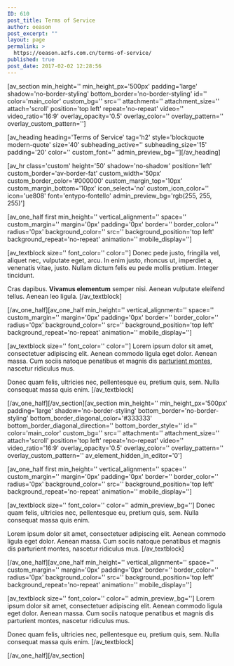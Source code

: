 ```yaml
---
ID: 610
post_title: Terms of Service
author: oeason
post_excerpt: ""
layout: page
permalink: >
  https://oeason.azfs.com.cn/terms-of-service/
published: true
post_date: 2017-02-02 12:28:56
---
```

[av_section min_height='' min_height_px='500px' padding='large' shadow='no-border-styling' bottom_border='no-border-styling' id='' color='main_color' custom_bg='' src='' attachment='' attachment_size='' attach='scroll' position='top left' repeat='no-repeat' video='' video_ratio='16:9' overlay_opacity='0.5' overlay_color='' overlay_pattern='' overlay_custom_pattern='']

[av_heading heading='Terms of Service' tag='h2' style='blockquote modern-quote' size='40' subheading_active='' subheading_size='15' padding='20' color='' custom_font='' admin_preview_bg=''][/av_heading]

[av_hr class='custom' height='50' shadow='no-shadow' position='left' custom_border='av-border-fat' custom_width='50px' custom_border_color='#000000' custom_margin_top='10px' custom_margin_bottom='10px' icon_select='no' custom_icon_color='' icon='ue808' font='entypo-fontello' admin_preview_bg='rgb(255, 255, 255)']

[av_one_half first min_height='' vertical_alignment='' space='' custom_margin='' margin='0px' padding='0px' border='' border_color='' radius='0px' background_color='' src='' background_position='top left' background_repeat='no-repeat' animation='' mobile_display='']

[av_textblock size='' font_color='' color='']
Donec pede justo, fringilla vel, aliquet nec, vulputate eget, arcu. In enim justo, rhoncus ut, imperdiet a, venenatis vitae, justo. Nullam dictum felis eu pede mollis pretium. Integer tincidunt.

Cras dapibus. <strong>Vivamus elementum</strong> semper nisi. Aenean vulputate eleifend tellus. Aenean leo ligula.
[/av_textblock]

[/av_one_half][av_one_half min_height='' vertical_alignment='' space='' custom_margin='' margin='0px' padding='0px' border='' border_color='' radius='0px' background_color='' src='' background_position='top left' background_repeat='no-repeat' animation='' mobile_display='']

[av_textblock size='' font_color='' color='']
Lorem ipsum dolor sit amet, consectetuer adipiscing elit. Aenean commodo ligula eget dolor. Aenean massa. Cum sociis natoque penatibus et magnis dis <a href="#">parturient montes</a>, nascetur ridiculus mus.

Donec quam felis, ultricies nec, pellentesque eu, pretium quis, sem. Nulla consequat massa quis enim.
[/av_textblock]

[/av_one_half][/av_section][av_section min_height='' min_height_px='500px' padding='large' shadow='no-border-styling' bottom_border='no-border-styling' bottom_border_diagonal_color='#333333' bottom_border_diagonal_direction='' bottom_border_style='' id='' color='main_color' custom_bg='' src='' attachment='' attachment_size='' attach='scroll' position='top left' repeat='no-repeat' video='' video_ratio='16:9' overlay_opacity='0.5' overlay_color='' overlay_pattern='' overlay_custom_pattern='' av_element_hidden_in_editor='0']

[av_one_half first min_height='' vertical_alignment='' space='' custom_margin='' margin='0px' padding='0px' border='' border_color='' radius='0px' background_color='' src='' background_position='top left' background_repeat='no-repeat' animation='' mobile_display='']

[av_textblock size='' font_color='' color='' admin_preview_bg='']
Donec quam felis, ultricies nec, pellentesque eu, pretium quis, sem. Nulla consequat massa quis enim.

Lorem ipsum dolor sit amet, consectetuer adipiscing elit. Aenean commodo ligula eget dolor. Aenean massa. Cum sociis natoque penatibus et magnis dis parturient montes, nascetur ridiculus mus.
[/av_textblock]

[/av_one_half][av_one_half min_height='' vertical_alignment='' space='' custom_margin='' margin='0px' padding='0px' border='' border_color='' radius='0px' background_color='' src='' background_position='top left' background_repeat='no-repeat' animation='' mobile_display='']

[av_textblock size='' font_color='' color='' admin_preview_bg='']
Lorem ipsum dolor sit amet, consectetuer adipiscing elit. Aenean commodo ligula eget dolor. Aenean massa. Cum sociis natoque penatibus et magnis dis parturient montes, nascetur ridiculus mus.

Donec quam felis, ultricies nec, pellentesque eu, pretium quis, sem. Nulla consequat massa quis enim.
[/av_textblock]

[/av_one_half][/av_section]